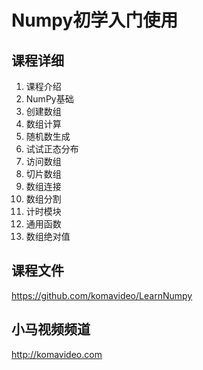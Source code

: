 Numpy初学入门使用
===============

## 课程详细

01. 课程介绍
02. NumPy基础
03. 创建数组
04. 数组计算
05. 随机数生成
06. 试试正态分布
07. 访问数组
08. 切片数组
09. 数组连接
10. 数组分割
11. 计时模块
12. 通用函数
13. 数组绝对值

## 课程文件

https://github.com/komavideo/LearnNumpy

## 小马视频频道

http://komavideo.com
